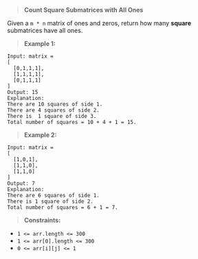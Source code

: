 >**Count Square Submatrices with All Ones**

Given a `m * n` matrix of ones and zeros, return how many **square** submatrices have all ones.

>**Example 1:**

```
Input: matrix =
[
  [0,1,1,1],
  [1,1,1,1],
  [0,1,1,1]
]
Output: 15
Explanation: 
There are 10 squares of side 1.
There are 4 squares of side 2.
There is  1 square of side 3.
Total number of squares = 10 + 4 + 1 = 15.
```

>**Example 2:**

```
Input: matrix = 
[
  [1,0,1],
  [1,1,0],
  [1,1,0]
]
Output: 7
Explanation: 
There are 6 squares of side 1.  
There is 1 square of side 2. 
Total number of squares = 6 + 1 = 7.
```
>**Constraints:**

*   `1 <= arr.length <= 300`
*   `1 <= arr[0].length <= 300`
*   `0 <= arr[i][j] <= 1`